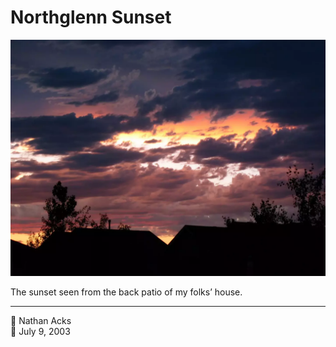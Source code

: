 # Northglenn Sunset

![A spectacular purple and orange sunset, with the silhouettes of suburban houses in the foreground](assets/016294f62980e70af35c6f09a0bbb3ae.webp)

The sunset seen from the back patio of my folks’ house.

- - - -

👤 Nathan Acks  
📅 July 9, 2003
